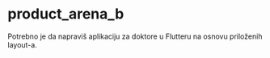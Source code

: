 # product_arena_b
Potrebno je da napraviš aplikaciju za doktore u Flutteru na osnovu priloženih layout-a.
